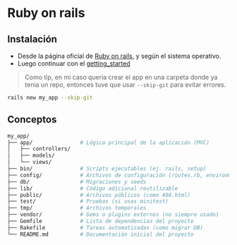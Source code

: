 # Ruby on rails

## Instalación
- Desde la página oficial de [Ruby on rails](https://guides.rubyonrails.org/install_ruby_on_rails.html), y según el sistema operativo.
- Luego continuar con el [getting_started](https://guides.rubyonrails.org/getting_started.html)

> Como tip, en mi caso queria crear el app en una carpeta donde ya tenia un repo, entonces tuve que usar `--skip-git` para evitar errores.
```bash
rails new my_app --skip-git
```

## Conceptos
```bash
my_app/
├── app/               # Lógica principal de la aplicación (MVC)
│   ├── controllers/
│   ├── models/
│   └── views/
├── bin/               # Scripts ejecutables (ej. rails, setup)
├── config/            # Archivos de configuración (routes.rb, environment.rb)
├── db/                # Migraciones y seeds
├── lib/               # Código adicional reutilizable
├── public/            # Archivos públicos (como 404.html)
├── test/              # Pruebas (si usas minitest)
├── tmp/               # Archivos temporales
├── vendor/            # Gems o plugins externos (no siempre usado)
├── Gemfile            # Lista de dependencias del proyecto
├── Rakefile           # Tareas automatizadas (como migrar DB)
└── README.md          # Documentación inicial del proyecto
```

